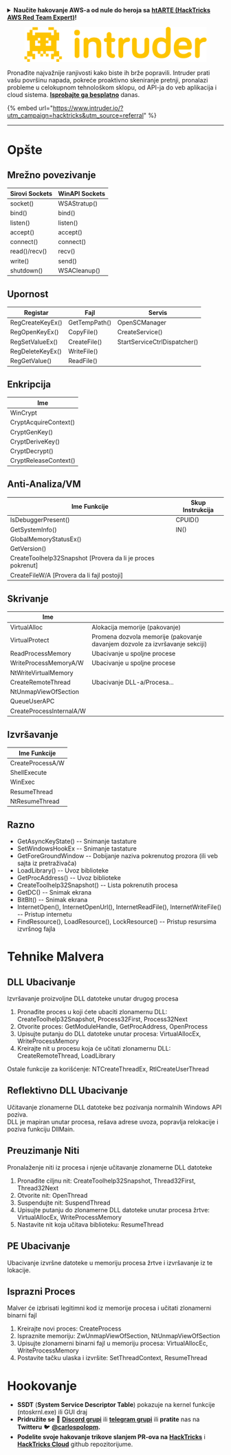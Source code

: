 <details>

<summary><strong>Naučite hakovanje AWS-a od nule do heroja sa</strong> <a href="https://training.hacktricks.xyz/courses/arte"><strong>htARTE (HackTricks AWS Red Team Expert)</strong></a><strong>!</strong></summary>

Drugi načini podrške HackTricks-u:

* Ako želite da vidite **vašu kompaniju oglašenu na HackTricks-u** ili **preuzmete HackTricks u PDF formatu** Pogledajte [**SUBSCRIPTION PLANS**](https://github.com/sponsors/carlospolop)!
* Nabavite [**zvanični PEASS & HackTricks swag**](https://peass.creator-spring.com)
* Otkrijte [**The PEASS Family**](https://opensea.io/collection/the-peass-family), našu kolekciju ekskluzivnih [**NFT-ova**](https://opensea.io/collection/the-peass-family)
* **Pridružite se** 💬 [**Discord grupi**](https://discord.gg/hRep4RUj7f) ili [**telegram grupi**](https://t.me/peass) ili nas **pratite** na **Twitter-u** 🐦 [**@carlospolopm**](https://twitter.com/hacktricks_live)**.**
* **Podelite svoje hakovanje trikove slanjem PR-ova na** [**HackTricks**](https://github.com/carlospolop/hacktricks) i [**HackTricks Cloud**](https://github.com/carlospolop/hacktricks-cloud) github repozitorijume.

</details>

<figure><img src="/.gitbook/assets/image (675).png" alt=""><figcaption></figcaption></figure>

Pronađite najvažnije ranjivosti kako biste ih brže popravili. Intruder prati vašu površinu napada, pokreće proaktivno skeniranje pretnji, pronalazi probleme u celokupnom tehnološkom sklopu, od API-ja do veb aplikacija i cloud sistema. [**Isprobajte ga besplatno**](https://www.intruder.io/?utm\_source=referral\&utm\_campaign=hacktricks) danas.

{% embed url="https://www.intruder.io/?utm_campaign=hacktricks&utm_source=referral" %}

***


# Opšte

## Mrežno povezivanje

| Sirovi Sockets | WinAPI Sockets |
| -------------- | -------------- |
| socket()       | WSAStratup()   |
| bind()         | bind()         |
| listen()       | listen()       |
| accept()       | accept()       |
| connect()      | connect()      |
| read()/recv()  | recv()         |
| write()        | send()         |
| shutdown()     | WSACleanup()   |

## Upornost

| Registar          | Fajl          | Servis                       |
| ----------------- | ------------- | ---------------------------- |
| RegCreateKeyEx()  | GetTempPath() | OpenSCManager                |
| RegOpenKeyEx()    | CopyFile()    | CreateService()              |
| RegSetValueEx()   | CreateFile()  | StartServiceCtrlDispatcher() |
| RegDeleteKeyEx()  | WriteFile()   |                              |
| RegGetValue()     | ReadFile()    |                              |

## Enkripcija

| Ime                   |
| --------------------- |
| WinCrypt              |
| CryptAcquireContext() |
| CryptGenKey()         |
| CryptDeriveKey()      |
| CryptDecrypt()        |
| CryptReleaseContext() |

## Anti-Analiza/VM

| Ime Funkcije                                              | Skup Instrukcija |
| --------------------------------------------------------- | ---------------- |
| IsDebuggerPresent()                                       | CPUID()          |
| GetSystemInfo()                                           | IN()             |
| GlobalMemoryStatusEx()                                    |                  |
| GetVersion()                                              |                  |
| CreateToolhelp32Snapshot \[Provera da li je proces pokrenut] |                  |
| CreateFileW/A \[Provera da li fajl postoji]                |                  |

## Skrivanje

| Ime                      |                                                                            |
| ------------------------ | -------------------------------------------------------------------------- |
| VirtualAlloc             | Alokacija memorije (pakovanje)                                             |
| VirtualProtect           | Promena dozvola memorije (pakovanje davanjem dozvole za izvršavanje sekciji) |
| ReadProcessMemory        | Ubacivanje u spoljne procese                                              |
| WriteProcessMemoryA/W    | Ubacivanje u spoljne procese                                              |
| NtWriteVirtualMemory     |                                                                            |
| CreateRemoteThread       | Ubacivanje DLL-a/Procesa...                                                |
| NtUnmapViewOfSection     |                                                                            |
| QueueUserAPC             |                                                                            |
| CreateProcessInternalA/W |                                                                            |

## Izvršavanje

| Ime Funkcije    |
| --------------- |
| CreateProcessA/W |
| ShellExecute     |
| WinExec          |
| ResumeThread     |
| NtResumeThread   |

## Razno

* GetAsyncKeyState() -- Snimanje tastature
* SetWindowsHookEx -- Snimanje tastature
* GetForeGroundWindow -- Dobijanje naziva pokrenutog prozora (ili veb sajta iz pretraživača)
* LoadLibrary() -- Uvoz biblioteke
* GetProcAddress() -- Uvoz biblioteke
* CreateToolhelp32Snapshot() -- Lista pokrenutih procesa
* GetDC() -- Snimak ekrana
* BitBlt() -- Snimak ekrana
* InternetOpen(), InternetOpenUrl(), InternetReadFile(), InternetWriteFile() -- Pristup internetu
* FindResource(), LoadResource(), LockResource() -- Pristup resursima izvršnog fajla

# Tehnike Malvera

## DLL Ubacivanje

Izvršavanje proizvoljne DLL datoteke unutar drugog procesa

1. Pronađite proces u koji ćete ubaciti zlonamernu DLL: CreateToolhelp32Snapshot, Process32First, Process32Next
2. Otvorite proces: GetModuleHandle, GetProcAddress, OpenProcess
3. Upisujte putanju do DLL datoteke unutar procesa: VirtualAllocEx, WriteProcessMemory
4. Kreirajte nit u procesu koja će učitati zlonamernu DLL: CreateRemoteThread, LoadLibrary

Ostale funkcije za korišćenje: NTCreateThreadEx, RtlCreateUserThread

## Reflektivno DLL Ubacivanje

Učitavanje zlonamerne DLL datoteke bez pozivanja normalnih Windows API poziva.\
DLL je mapiran unutar procesa, rešava adrese uvoza, popravlja relokacije i poziva funkciju DllMain.

## Preuzimanje Niti

Pronalaženje niti iz procesa i njenje učitavanje zlonamerne DLL datoteke

1. Pronađite ciljnu nit: CreateToolhelp32Snapshot, Thread32First, Thread32Next
2. Otvorite nit: OpenThread
3. Suspendujte nit: SuspendThread
4. Upisujte putanju do zlonamerne DLL datoteke unutar procesa žrtve: VirtualAllocEx, WriteProcessMemory
5. Nastavite nit koja učitava biblioteku: ResumeThread

## PE Ubacivanje

Ubacivanje izvršne datoteke u memoriju procesa žrtve i izvršavanje iz te lokacije.

## Isprazni Proces

Malver će izbrisati legitimni kod iz memorije procesa i učitati zlonamerni binarni fajl

1. Kreirajte novi proces: CreateProcess
2. Ispraznite memoriju: ZwUnmapViewOfSection, NtUnmapViewOfSection
3. Upisujte zlonamerni binarni fajl u memoriju procesa: VirtualAllocEc, WriteProcessMemory
4. Postavite tačku ulaska i izvršite: SetThreadContext, ResumeThread

# Hookovanje

* **SSDT** (**System Service Descriptor Table**) pokazuje na kernel funkcije (ntoskrnl.exe) ili GUI draj
* **Pridružite se** 💬 [**Discord grupi**](https://discord.gg/hRep4RUj7f) ili [**telegram grupi**](https://t.me/peass) ili **pratite** nas na **Twitteru** 🐦 [**@carlospolopm**](https://twitter.com/hacktricks_live)**.**
* **Podelite svoje hakovanje trikove slanjem PR-ova na** [**HackTricks**](https://github.com/carlospolop/hacktricks) i [**HackTricks Cloud**](https://github.com/carlospolop/hacktricks-cloud) github repozitorijume.

</details>
